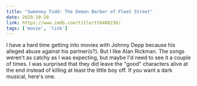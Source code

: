 ```yaml
---
title: "Sweeney Todd: The Demon Barber of Fleet Street"
date: 2020-10-28
link: https://www.imdb.com/title/tt0408236/
tags: ['movie', 'link']
---
```


I have a hard time getting into movies with Johnny Depp because his alleged abuse against his partner(s?). But I like
Alan Rickman. The songs weren't as catchy as I was expecting, but maybe I'd need to see it a couple of times.
I was surprised that they did leave the "good" characters alive at the end instead of killing at least the little boy
off. If you want a dark musical, here's one.
